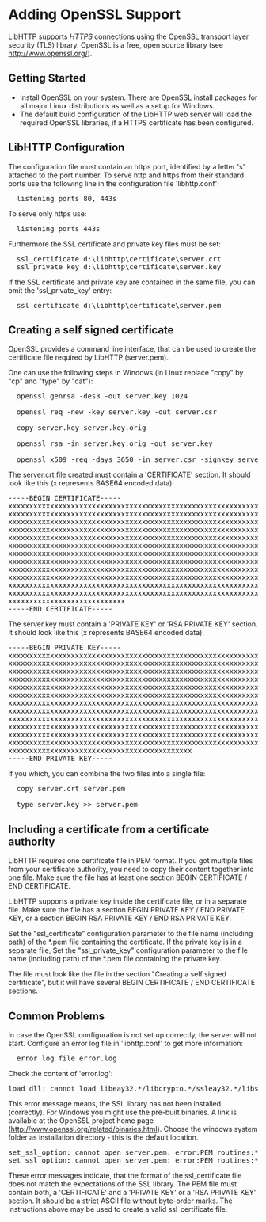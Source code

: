 Adding OpenSSL Support
=====

LibHTTP supports *HTTPS* connections using the OpenSSL transport layer
security (TLS) library. OpenSSL is a free, open source library (see
http://www.openssl.org/).


Getting Started
----

- Install OpenSSL on your system. There are OpenSSL install packages for all
  major Linux distributions as well as a setup for Windows.
- The default build configuration of the LibHTTP web server will load the
  required OpenSSL libraries, if a HTTPS certificate has been configured.


LibHTTP Configuration
----

The configuration file must contain an https port, identified by a letter 's'
attached to the port number.
To serve http and https from their standard ports use the following line in
the configuration file 'libhttp.conf':
<pre>
  listening_ports 80, 443s
</pre>
To serve only https use:
<pre>
  listening_ports 443s
</pre>

Furthermore the SSL certificate and private key files must be set:
<pre>
  ssl_certificate d:\libhttp\certificate\server.crt
  ssl_private_key d:\libhttp\certificate\server.key
</pre>

If the SSL certificate and private key are contained
in the same file, you can omit the 'ssl_private_key' entry:
<pre>
  ssl_certificate d:\libhttp\certificate\server.pem
</pre>


Creating a self signed certificate
----

OpenSSL provides a command line interface, that can be used to create the
certificate file required by LibHTTP (server.pem).

One can use the following steps in Windows (in Linux replace "copy" by "cp"
and "type" by "cat"):

<pre>
  openssl genrsa -des3 -out server.key 1024

  openssl req -new -key server.key -out server.csr

  copy server.key server.key.orig

  openssl rsa -in server.key.orig -out server.key

  openssl x509 -req -days 3650 -in server.csr -signkey server.key -out server.crt
</pre>

The server.crt file created must contain a 'CERTIFICATE' section. It should look
like this (x represents BASE64 encoded data):

<pre>
-----BEGIN CERTIFICATE-----
xxxxxxxxxxxxxxxxxxxxxxxxxxxxxxxxxxxxxxxxxxxxxxxxxxxxxxxxxxxxxxxx
xxxxxxxxxxxxxxxxxxxxxxxxxxxxxxxxxxxxxxxxxxxxxxxxxxxxxxxxxxxxxxxx
xxxxxxxxxxxxxxxxxxxxxxxxxxxxxxxxxxxxxxxxxxxxxxxxxxxxxxxxxxxxxxxx
xxxxxxxxxxxxxxxxxxxxxxxxxxxxxxxxxxxxxxxxxxxxxxxxxxxxxxxxxxxxxxxx
xxxxxxxxxxxxxxxxxxxxxxxxxxxxxxxxxxxxxxxxxxxxxxxxxxxxxxxxxxxxxxxx
xxxxxxxxxxxxxxxxxxxxxxxxxxxxxxxxxxxxxxxxxxxxxxxxxxxxxxxxxxxxxxxx
xxxxxxxxxxxxxxxxxxxxxxxxxxxxxxxxxxxxxxxxxxxxxxxxxxxxxxxxxxxxxxxx
xxxxxxxxxxxxxxxxxxxxxxxxxxxxxxxxxxxxxxxxxxxxxxxxxxxxxxxxxxxxxxxx
xxxxxxxxxxxxxxxxxxxxxxxxxxxxxxxxxxxxxxxxxxxxxxxxxxxxxxxxxxxxxxxx
xxxxxxxxxxxxxxxxxxxxxxxxxxxxxxxxxxxxxxxxxxxxxxxxxxxxxxxxxxxxxxxx
xxxxxxxxxxxxxxxxxxxxxxxxxxxxxxxxxxxxxxxxxxxxxxxxxxxxxxxxxxxxxxxx
xxxxxxxxxxxxxxxxxxxxxxxxxxxxxxxxxxxxxxxxxxxxxxxxxxxxxxxxxxxxxxxx
xxxxxxxxxxxxxxxxxxxxxxxxxxxx
-----END CERTIFICATE-----
</pre>

The server.key must contain a 'PRIVATE KEY' or 'RSA PRIVATE KEY' section. It should
look like this (x represents BASE64 encoded data):

<pre>
-----BEGIN PRIVATE KEY-----
xxxxxxxxxxxxxxxxxxxxxxxxxxxxxxxxxxxxxxxxxxxxxxxxxxxxxxxxxxxxxxxx
xxxxxxxxxxxxxxxxxxxxxxxxxxxxxxxxxxxxxxxxxxxxxxxxxxxxxxxxxxxxxxxx
xxxxxxxxxxxxxxxxxxxxxxxxxxxxxxxxxxxxxxxxxxxxxxxxxxxxxxxxxxxxxxxx
xxxxxxxxxxxxxxxxxxxxxxxxxxxxxxxxxxxxxxxxxxxxxxxxxxxxxxxxxxxxxxxx
xxxxxxxxxxxxxxxxxxxxxxxxxxxxxxxxxxxxxxxxxxxxxxxxxxxxxxxxxxxxxxxx
xxxxxxxxxxxxxxxxxxxxxxxxxxxxxxxxxxxxxxxxxxxxxxxxxxxxxxxxxxxxxxxx
xxxxxxxxxxxxxxxxxxxxxxxxxxxxxxxxxxxxxxxxxxxxxxxxxxxxxxxxxxxxxxxx
xxxxxxxxxxxxxxxxxxxxxxxxxxxxxxxxxxxxxxxxxxxxxxxxxxxxxxxxxxxxxxxx
xxxxxxxxxxxxxxxxxxxxxxxxxxxxxxxxxxxxxxxxxxxxxxxxxxxxxxxxxxxxxxxx
xxxxxxxxxxxxxxxxxxxxxxxxxxxxxxxxxxxxxxxxxxxxxxxxxxxxxxxxxxxxxxxx
xxxxxxxxxxxxxxxxxxxxxxxxxxxxxxxxxxxxxxxxxxxxxxxxxxxxxxxxxxxxxxxx
xxxxxxxxxxxxxxxxxxxxxxxxxxxxxxxxxxxxxxxxxxxxxxxxxxxxxxxxxxxxxxxx
xxxxxxxxxxxxxxxxxxxxxxxxxxxxxxxxxxxxxxxxxxxx
-----END PRIVATE KEY-----
</pre>

If you which, you can combine the two files into a single file:

<pre>
  copy server.crt server.pem

  type server.key >> server.pem
</pre>


Including a certificate from a certificate authority
----

LibHTTP requires one certificate file in PEM format.
If you got multiple files from your certificate authority,
you need to copy their content together into one file.
Make sure the file has at least one section
BEGIN CERTIFICATE / END CERTIFICATE.

LibHTTP supports a private key inside the certificate file,
or in a separate file. Make sure the file has a section
BEGIN PRIVATE KEY / END PRIVATE KEY, or a section
BEGIN RSA PRIVATE KEY / END RSA PRIVATE KEY.

Set the "ssl_certificate" configuration parameter to the
file name (including path) of the *.pem file containing
the certificate. If the private key is in a separate file,
Set the "ssl_private_key" configuration parameter to the
file name (including path) of the *.pem file containing
the private key.

The file must look like the file in the section
"Creating a self signed certificate", but it will have several
BEGIN CERTIFICATE / END CERTIFICATE sections.


Common Problems
----

In case the OpenSSL configuration is not set up correctly, the server will not
start. Configure an error log file in 'libhttp.conf' to get more information:
<pre>
  error_log_file error.log
</pre>

Check the content of 'error.log':

<pre>
load_dll: cannot load libeay32.*/libcrypto.*/ssleay32.*/libssl.*
</pre>
This error message means, the SSL library has not been installed (correctly).
For Windows you might use the pre-built binaries. A link is available at the
OpenSSL project home page (http://www.openssl.org/related/binaries.html).
Choose the windows system folder as installation directory - this is the
default location.

<pre>
set_ssl_option: cannot open server.pem: error:PEM routines:*:PEM_read_bio:no start line
set_ssl_option: cannot open server.pem: error:PEM routines:*:PEM_read_bio:bad end line
</pre>
These error messages indicate, that the format of the ssl_certificate file does
not match the expectations of the SSL library. The PEM file must contain both,
a 'CERTIFICATE' and a 'PRIVATE KEY' or a 'RSA PRIVATE KEY' section. It should
be a strict ASCII file without byte-order marks.
The instructions above may be used to create a valid ssl_certificate file.


